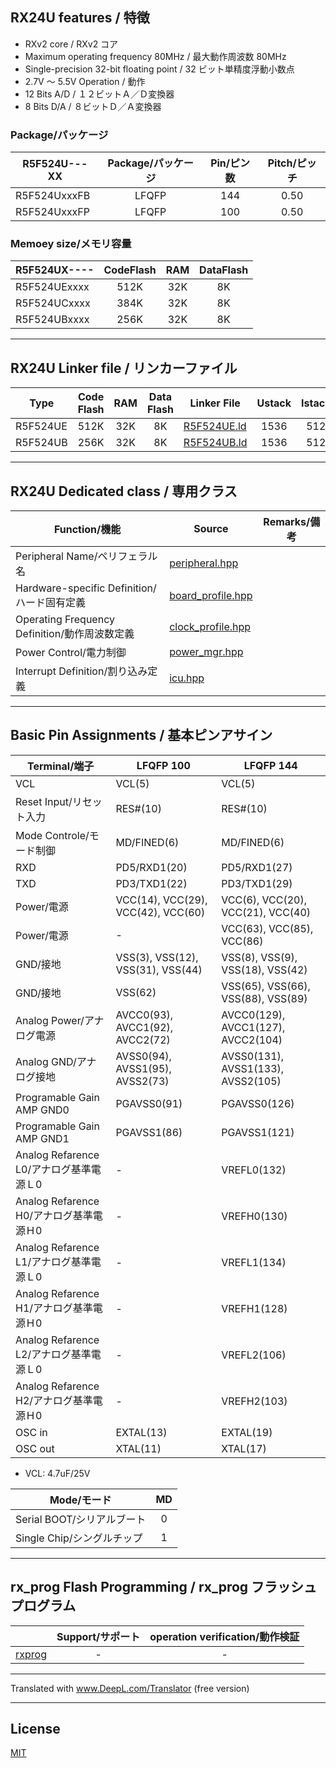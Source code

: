 
## RX24U features / 特徴

- RXv2 core / RXv2 コア
- Maximum operating frequency 80MHz / 最大動作周波数 80MHz
- Single-precision 32-bit floating point / 32 ビット単精度浮動小数点
- 2.7V ～ 5.5V Operation / 動作
- 12 Bits A/D / １２ビットＡ／Ｄ変換器
- 8 Bits D/A / ８ビットＤ／Ａ変換器

### Package/パッケージ

|R5F524U---XX|Package/パッケージ|Pin/ピン数|Pitch/ピッチ|
|---|:-:|:-:|:-:|
|R5F524UxxxFB|LFQFP|144|0.50|
|R5F524UxxxFP|LFQFP|100|0.50|

### Memoey size/メモリ容量

|R5F524UX----|CodeFlash|RAM|DataFlash|
|---|:-:|:-:|:-:|
|R5F524UExxxx|512K|32K|8K|
|R5F524UCxxxx|384K|32K|8K|
|R5F524UBxxxx|256K|32K|8K|

---

## RX24U Linker file / リンカーファイル

|Type|Code Flash|RAM|Data Flash|Linker File|Ustack|Istack|
|---|:-:|:-:|:-:|---|:-:|:-:|
|R5F524UE|512K|32K|8K|[R5F524UE.ld](R5F524UE.ld?ts=4)|1536|512|
|R5F524UB|256K|32K|8K|[R5F524UB.ld](R5F524UB.ld?ts=4)|1536|512|

---

## RX24U Dedicated class / 専用クラス

|Function/機能|Source|Remarks/備考|
|---|---|:-:|
|Peripheral Name/ペリフェラル名|[peripheral.hpp](peripheral.hpp?ts=4)||
|Hardware-specific Definition/ハード固有定義|[board_profile.hpp](board_profile.hpp?ts=4)||
|Operating Frequency Definition/動作周波数定義|[clock_profile.hpp](clock_profile.hpp?ts=4)||
|Power Control/電力制御|[power_mgr.hpp](power_mgr.hpp?ts=4)||
|Interrupt Definition/割り込み定義|[icu.hpp](icu.hpp?ts=4)||

---

## Basic Pin Assignments / 基本ピンアサイン

|Terminal/端子|LFQFP 100|LFQFP 144|
|---|---|---|
|VCL|VCL(5)|VCL(5)|
|Reset Input/リセット入力|RES#(10)|RES#(10)|
|Mode Controle/モード制御|MD/FINED(6)|MD/FINED(6)|
|RXD|PD5/RXD1(20)|PD5/RXD1(27)|
|TXD|PD3/TXD1(22)|PD3/TXD1(29)|
|Power/電源|VCC(14), VCC(29), VCC(42), VCC(60)|VCC(6), VCC(20), VCC(21), VCC(40)|
|Power/電源|-|VCC(63), VCC(85), VCC(86)|
|GND/接地|VSS(3), VSS(12), VSS(31), VSS(44)|VSS(8), VSS(9), VSS(18), VSS(42)|
|GND/接地|VSS(62)|VSS(65), VSS(66), VSS(88), VSS(89)|
|Analog Power/アナログ電源|AVCC0(93), AVCC1(92), AVCC2(72)|AVCC0(129), AVCC1(127), AVCC2(104)|
|Analog GND/アナログ接地|AVSS0(94), AVSS1(95), AVSS2(73)|AVSS0(131), AVSS1(133), AVSS2(105)|
|Programable Gain AMP GND0|PGAVSS0(91)|PGAVSS0(126)|
|Programable Gain AMP GND1|PGAVSS1(86)|PGAVSS1(121)|
|Analog Refarence L0/アナログ基準電源Ｌ0|-|VREFL0(132)|
|Analog Refarence H0/アナログ基準電源Ｈ0|-|VREFH0(130)|
|Analog Refarence L1/アナログ基準電源Ｌ0|-|VREFL1(134)|
|Analog Refarence H1/アナログ基準電源Ｈ0|-|VREFH1(128)|
|Analog Refarence L2/アナログ基準電源Ｌ0|-|VREFL2(106)|
|Analog Refarence H2/アナログ基準電源Ｈ0|-|VREFH2(103)|
|OSC in|EXTAL(13)|EXTAL(19)|
|OSC out|XTAL(11)|XTAL(17)|

- VCL: 4.7uF/25V

|Mode/モード|MD|
|---|:---:|
|Serial BOOT/シリアルブート|0|
|Single Chip/シングルチップ|1|

---

## rx_prog Flash Programming / rx_prog フラッシュプログラム

||Support/サポート|operation verification/動作検証|
|-|:-:|:-:|
|[rxprog](../rxprog)|-|-|

---

Translated with www.DeepL.com/Translator (free version)

---

## License

[MIT](../LICENSE)
